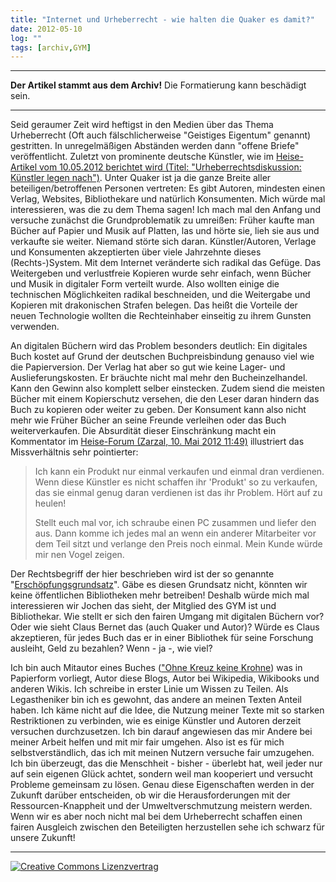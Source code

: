 ```yaml
---
title: "Internet und Urheberrecht - wie halten die Quaker es damit?"
date: 2012-05-10
log: ""
tags: [archiv,GYM]
---
```

<hr><b>Der Artikel stammt aus dem Archiv!</b> Die Formatierung kann beschädigt sein.<hr>
Seid geraumer Zeit wird heftigst in den Medien über das Thema Urheberrecht (Oft auch fälschlicherweise "Geistiges Eigentum" genannt) gestritten. In unregelmäßigen Abständen werden dann "offene Briefe" veröffentlicht. Zuletzt von prominente deutsche Künstler, wie im <a href="http://www.heise.de/newsticker/meldung/Urheberrechtsdiskussion-Kuenstler-legen-nach-1572158.html">Heise-Artikel vom 10.05.2012 berichtet wird (Titel: "Urheberrechtsdiskussion: Künstler legen nach")</a>. Unter Quaker ist ja die ganze Breite aller beteiligen/betroffenen Personen vertreten: Es gibt Autoren, mindesten einen Verlag, Websites, Bibliothekare und natürlich Konsumenten. Mich würde mal interessieren, was die zu dem Thema sagen!
<!--break-->
Ich mach mal den Anfang und versuche zunächst die Grundproblematik zu umreißen: Früher kaufte man Bücher auf Papier und Musik auf Platten, las und hörte sie, lieh sie aus und verkaufte sie weiter. Niemand störte sich daran. Künstler/Autoren, Verlage und Konsumenten akzeptierten über viele Jahrzehnte dieses (Rechts-)System. Mit dem Internet veränderte sich radikal das Gefüge. Das Weitergeben und verlustfreie Kopieren wurde sehr einfach, wenn Bücher und Musik in digitaler Form verteilt wurde. Also wollten einige die technischen Möglichkeiten radikal beschneiden, und die Weitergabe und Kopieren mit drakonischen Strafen belegen. Das heißt die Vorteile der neuen Technologie wollten die Rechteinhaber einseitig zu ihrem Gunsten verwenden. 

An digitalen Büchern wird das Problem besonders deutlich: Ein digitales Buch kostet auf Grund der deutschen Buchpreisbindung genauso viel wie die Papierversion. Der Verlag hat aber so gut wie keine Lager- und Auslieferungskosten. Er bräuchte nicht mal mehr den Bucheinzelhandel. Kann den Gewinn also komplett selber einstecken. Zudem siend die meisten Bücher mit einem Kopierschutz versehen, die den Leser daran hindern das Buch zu kopieren oder weiter zu geben. Der Konsument kann also nicht mehr wie Früher Bücher an seine Freunde verleihen oder das Buch weiterverkaufen. Die Absurdität dieser Einschränkung macht ein Kommentator im <a href="http://www.heise.de/newsticker/foren/S-Das-Gejammer-geht-mir-auf-den-Sack/forum-228401/msg-21816551/read/">Heise-Forum (Zarzal, 10. Mai 2012 11:49)</a> illustriert das Missverhältnis sehr pointierter:

<blockquote>
Ich kann ein Produkt nur einmal verkaufen und einmal dran verdienen.
Wenn diese Künstler es nicht schaffen ihr 'Produkt' so zu verkaufen,
das sie einmal genug daran verdienen ist das ihr Problem. Hört auf zu
heulen!

Stellt euch mal vor, ich schraube einen PC zusammen und liefer den
aus. Dann komme ich jedes mal an wenn ein anderer Mitarbeiter vor dem
Teil sitzt und verlange den Preis noch einmal. Mein Kunde würde mir
nen Vogel zeigen.
</blockquote>

Der Rechtsbegriff der hier beschrieben wird ist der so genannte "<a href="http://de.wikipedia.org/wiki/Ersch%C3%B6pfungsgrundsatz">Erschöpfungsgrundsatz</a>". Gäbe es diesen Grundsatz nicht, könnten wir keine öffentlichen Bibliotheken mehr betreiben! Deshalb würde mich mal interessieren wir Jochen das sieht, der Mitglied des GYM ist und Bibliothekar. Wie stellt er sich den fairen Umgang mit digitalen Büchern vor? Oder wie sieht Claus Bernet das (auch Quaker und Autor)? Würde es Claus akzeptieren, für jedes Buch das er in einer Bibliothek für seine Forschung ausleiht, Geld zu bezahlen? Wenn - ja -, wie viel? 

Ich bin auch Mitautor eines Buches (<a href="http://www.the-independent-friend.de/?q=ohne_kreuz_keine_krone">"Ohne Kreuz keine Krohne</a>) was in Papierform vorliegt, Autor diese Blogs, Autor bei Wikipedia, Wikibooks und anderen Wikis. Ich schreibe in erster Linie um Wissen zu Teilen. Als Legastheniker bin ich es gewohnt, das andere an meinen Texten Anteil haben. Ich käme nicht auf die Idee, die Nutzung meiner Texte mit so starken Restriktionen zu verbinden, wie es einige Künstler und Autoren derzeit versuchen durchzusetzen. Ich bin darauf angewiesen das mir Andere bei meiner Arbeit helfen und mit mir fair umgehen. Also ist es für mich selbstverständlich, das ich mit meinen Nutzern versuche fair umzugehen. Ich bin überzeugt, das die Menschheit - bisher - überlebt hat, weil jeder nur auf sein eigenen Glück achtet, sondern weil man kooperiert und versucht Probleme gemeinsam zu lösen. Genau diese Eigenschaften werden in der Zukunft darüber entscheiden, ob wir die Herausforderungen mit der Ressourcen-Knappheit und der Umweltverschmutzung meistern werden. Wenn wir es aber noch nicht mal bei dem Urheberrecht schaffen einen fairen Ausgleich zwischen den Beteiligten herzustellen sehe ich schwarz für unsere Zukunft!
<hr>
<a rel="license" href="http://creativecommons.org/licenses/by-sa/3.0/"><img alt="Creative Commons Lizenzvertrag" style="border-width:0" src="http://i.creativecommons.org/l/by-sa/3.0/88x31.png" /></a>
